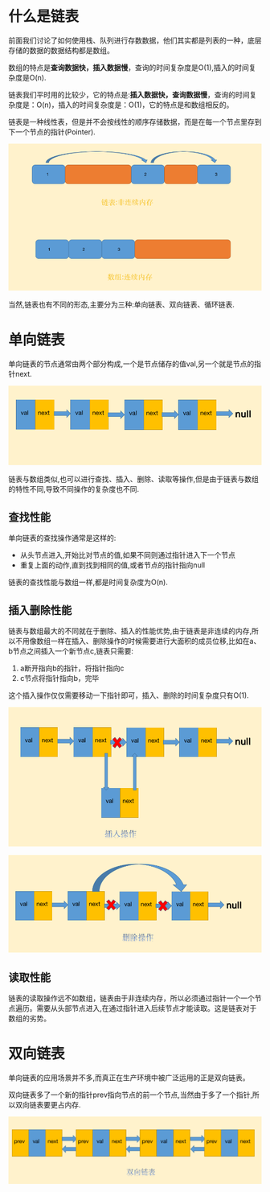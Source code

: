 # 什么是链表

前面我们讨论了如何使用栈、队列进行存数数据，他们其实都是列表的一种，底层存储的数据的数据结构都是数组。

数组的特点是**查询数据快，插入数据慢**，查询的时间复杂度是O(1),插入的时间复杂度是O(n).

链表我们平时用的比较少，它的特点是:**插入数据快，查询数据慢**，查询的时间复杂度是：O(n)，插入的时间复杂度是：O(1)，它的特点是和数组相反的。

链表是一种线性表，但是并不会按线性的顺序存储数据，而是在每一个节点里存到下一个节点的指针(Pointer).

![Image text](../styles/images/lianbiao2.png)

当然,链表也有不同的形态,主要分为三种:单向链表、双向链表、循环链表.

# 单向链表

单向链表的节点通常由两个部分构成,一个是节点储存的值val,另一个就是节点的指针next.

![Image text](../styles/images/danxianglianbiao.png)

链表与数组类似,也可以进行查找、插入、删除、读取等操作,但是由于链表与数组的特性不同,导致不同操作的复杂度也不同.

## 查找性能

单向链表的查找操作通常是这样的:
* 从头节点进入,开始比对节点的值,如果不同则通过指针进入下一个节点
* 重复上面的动作,直到找到相同的值,或者节点的指针指向null

链表的查找性能与数组一样,都是时间复杂度为O(n).

## 插入删除性能

链表与数组最大的不同就在于删除、插入的性能优势,由于链表是非连续的内存,所以不用像数组一样在插入、删除操作的时候需要进行大面积的成员位移,比如在a、b节点之间插入一个新节点c,链表只需要:

1. a断开指向b的指针，将指针指向c
2. c节点将指针指向b，完毕

这个插入操作仅仅需要移动一下指针即可，插入、删除的时间复杂度只有O(1).

![Image text](../styles/images/lianbiaocharu.png)

![Image text](../styles/images/lianbiaoshanchu.png)

## 读取性能

链表的读取操作远不如数组，链表由于非连续内存，所以必须通过指针一个一个节点遍历。需要从头部节点进入,在通过指针进入后续节点才能读取。这是链表对于数组的劣势。

# 双向链表

单向链表的应用场景并不多,而真正在生产环境中被广泛运用的正是双向链表。

双向链表多了一个新的指针prev指向节点的前一个节点,当然由于多了一个指针,所以双向链表要更占内存.

![Image text](../styles/images/shuangxianglianbiao.png)


